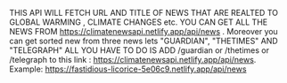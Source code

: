 THIS API WILL FETCH URL AND TITLE OF NEWS THAT ARE REALTED TO GLOBAL WARMING , CLIMATE CHANGES etc. 
YOU CAN GET ALL THE NEWS FROM https://climatenewsapi.netlify.app/api/news . Moreover you can get sorted new from three news lets "GUARDIAN", "THETIMES" AND "TELEGRAPH"
ALL YOU HAVE TO DO IS ADD /guardian or /thetimes or /telegraph to this link : https://climatenewsapi.netlify.app/api/news. Example: https://fastidious-licorice-5e06c9.netlify.app/api/news
